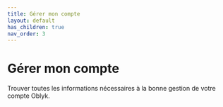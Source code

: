 ```yaml
---
title: Gérer mon compte
layout: default
has_children: true
nav_order: 3
---
```


# Gérer mon compte

Trouver toutes les informations nécessaires à la bonne gestion de votre compte Oblyk.